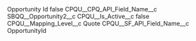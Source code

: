 <?xml version="1.0" encoding="UTF-8"?>
<CustomMetadata xmlns="http://soap.sforce.com/2006/04/metadata" xmlns:xsi="http://www.w3.org/2001/XMLSchema-instance" xmlns:xsd="http://www.w3.org/2001/XMLSchema">
    <label>Opportunity Id</label>
    <protected>false</protected>
    <values>
        <field>CPQU__CPQ_API_Field_Name__c</field>
        <value xsi:type="xsd:string">SBQQ__Opportunity2__c</value>
    </values>
    <values>
        <field>CPQU__Is_Active__c</field>
        <value xsi:type="xsd:boolean">false</value>
    </values>
    <values>
        <field>CPQU__Mapping_Level__c</field>
        <value xsi:type="xsd:string">Quote</value>
    </values>
    <values>
        <field>CPQU__SF_API_Field_Name__c</field>
        <value xsi:type="xsd:string">OpportunityId</value>
    </values>
</CustomMetadata>

